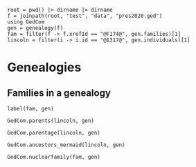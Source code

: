 ```@setup gen
root = pwd() |> dirname |> dirname
f = joinpath(root, "test", "data", "pres2020.ged")
using GedCom
gen = genealogy(f)
fam = filter(f -> f.xrefId == "@F174@", gen.families)[1]
lincoln = filter(i -> i.id == "@I317@", gen.individuals)[1]
```

# Genealogies




## Families in a genealogy
```@example gen
label(fam, gen)
```
```@example gen
GedCom.parents(lincoln, gen)
```
```@example gen
GedCom.parentage(lincoln, gen)
```

```@example gen
GedCom.ancestors_mermaid(lincoln, gen)
```



```@example gen
GedCom.nuclearfamily(fam, gen)
```